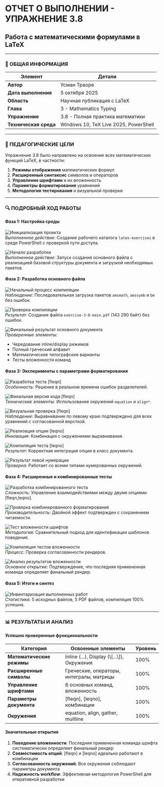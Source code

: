 # ОТЧЕТ О ВЫПОЛНЕНИИ - УПРАЖНЕНИЕ 3.8
## Работа с математическими формулами в LaTeX

---

### 📄 ОБЩАЯ ИНФОРМАЦИЯ

| **Элемент** | **Детали** |
|-------------|------------|
| **Автор** | Усман Траоре |
| **Дата выполнения** | 5 октября 2025 |
| **Область** | Научная публикация с LaTeX |
| **Глава** | 3 - Mathematics Typing |
| **Упражнение** | 3.8 - Полная практика математики |
| **Техническая среда** | Windows 10, TeX Live 2025, PowerShell |

---

### 🎯 ПЕДАГОГИЧЕСКИЕ ЦЕЛИ

Упражнение 3.8 было направлено на освоение всех математических функций LaTeX, в частности:

1. **Режимы отображения** математических формул
2. **Расширенный синтаксис** символов и операторов
3. **Управление шрифтами** и их вложенность
4. **Параметры форматирования** уравнений
5. **Методология тестирования** и визуальной проверки

---

### 🔍 ПОДРОБНЫЙ ХОД РАБОТЫ

#### **Фаза 1: Настройка среды**

![Инициализация проекта](01.png)  
*Выполненное действие*: Создание рабочего каталога `latex-exercises` в среде PowerShell с проверкой пути доступа.

![Начало разработки](01-1.png)  
*Выполненное действие*: Запуск создания основного файла с реализацией базовой структуры документа и загрузкой необходимых пакетов.

#### **Фаза 2: Разработка основного файла**

![Начальный процесс компиляции](02.png)  
*Наблюдение*: Последовательная загрузка пакетов `amsmath`, `amssymb` и `bm` без ошибок.

![Проверка компиляции](02-1.png)  
*Результат*: Создание файла `exercise-3-8-main.pdf` (143 290 байт) без ошибок.

![Финальный результат основного документа](02-2.png)  
*Проверенные элементы*:
- Чередование inline/display режимов
- Полный греческий алфавит
- Математические типографские варианты
- Тесты вложенности команд

#### **Фаза 3: Эксперименты с параметрами форматирования**

![Разработка теста [fleqn]](03.png)  
*Особенность*: Решение в реальном времени ошибок разделителей.

![Финальная версия кода [fleqn]](03-1.png)  
*Технические элементы*: Использование окружений `equation` и `align*`.

![Визуальная проверка [fleqn]](03-2.png)  
*Наблюдение*: Выравнивание по левому краю подтверждено для всех уравнений с согласованной версткой.

![Реализация опции [leqno]](04.png)  
*Инновация*: Комбинация с окружениями выравнивания.

![Компиляция теста [leqno]](04-1.png)  
*Результат*: Корректная интеграция опции в класс документа.

![Результат левой нумерации](04-2.png)  
*Проверка*: Работает со всеми типами нумерованных окружений.

#### **Фаза 4: Расширенные и комбинированные тесты**

![Разработка комбинированного теста](04-3.png)  
*Сложность*: Управление взаимодействиями между двумя опциями [fleqn,leqno].

![Проверка комбинированного форматирования](04-4.png)  
*Производительность*: Двойной эффект подтвержден с сохранением читаемости.

![Тест вложенности шрифтов](05-1.png)  
*Методология*: Сравнительный подход для идентификации шаблонов поведения.

![Компиляция тестов вложенности](05-1-1.png)  
*Процесс*: Проверка согласованности рендеров.

![Анализ результатов вложенности](05-2.png)  
*Основное открытие*: Подтверждение, что последняя примененная команда определяет финальный рендер.

#### **Фаза 5: Итоги и синтез**

![Инвентаризация выполненных работ](05.png)  
*Статистика*: 5 исходных файлов, 5 PDF файлов, компиляция 100% успешна.

---

### 📊 РЕЗУЛЬТАТЫ И АНАЛИЗ

#### **Успешно проверенные функциональности**

| **Категория** | **Освоенные элементы** | **Уровень** |
|---------------|------------------------|------------|
| **Математические режимы** | Inline ($...$), Display (\\[...\\]), Окружения | 100% |
| **Расширенные символы** | Греческие, операторы, интегралы, матрицы | 100% |
| **Управление шрифтами** | 6 основных команд, вложенность | 100% |
| **Параметры документа** | [fleqn], [leqno], комбинации | 100% |
| **Окружения** | equation, align, gather, multline | 100% |

#### **Значительные открытия**

1. **Поведение вложенности**: Последняя примененная команда шрифта систематически определяет финальный рендер
2. **Совместимость опций**: [fleqn] и [leqno] идеально работают в комбинации
3. **Согласованность окружений**: Все окружения соблюдают параметры документа
4. **Надежность workflow**: Эффективная методология PowerShell для итеративной разработки
